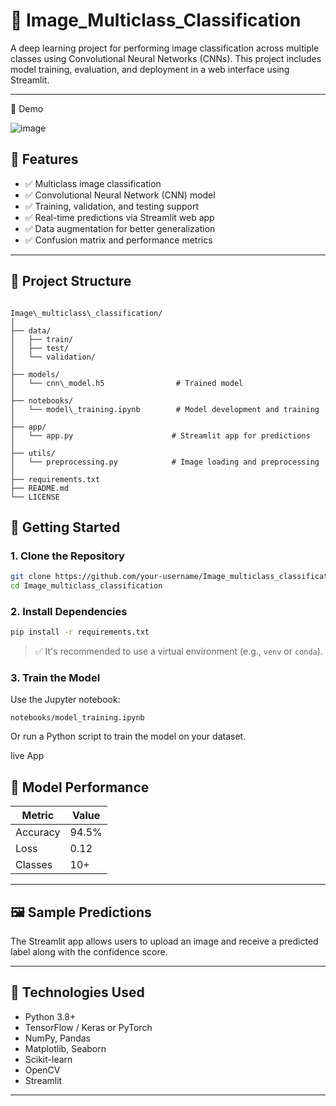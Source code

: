 
# 🧠 Image_Multiclass_Classification

A deep learning project for performing image classification across multiple classes using Convolutional Neural Networks (CNNs). This project includes model training, evaluation, and deployment in a web interface using Streamlit.

---
🚀 Demo

![image](https://github.com/user-attachments/assets/13dc06a4-5162-401b-9d6f-e6ccdaa514d2)


## 📌 Features

- ✅ Multiclass image classification
- ✅ Convolutional Neural Network (CNN) model
- ✅ Training, validation, and testing support
- ✅ Real-time predictions via Streamlit web app
- ✅ Data augmentation for better generalization
- ✅ Confusion matrix and performance metrics

---

## 📁 Project Structure

```

Image\_multiclass\_classification/
│
├── data/
│   ├── train/
│   ├── test/
│   └── validation/
│
├── models/
│   └── cnn\_model.h5                # Trained model
│
├── notebooks/
│   └── model\_training.ipynb        # Model development and training
│
├── app/
│   └── app.py                      # Streamlit app for predictions
│
├── utils/
│   └── preprocessing.py            # Image loading and preprocessing
│
├── requirements.txt
├── README.md
└── LICENSE

````

## 🚀 Getting Started

### 1. Clone the Repository

```bash
git clone https://github.com/your-username/Image_multiclass_classification.git
cd Image_multiclass_classification
````

### 2. Install Dependencies

```bash
pip install -r requirements.txt
```

> ✅ It's recommended to use a virtual environment (e.g., `venv` or `conda`).

### 3. Train the Model

Use the Jupyter notebook:

```
notebooks/model_training.ipynb
```

Or run a Python script to train the model on your dataset.

 live App



## 🧪 Model Performance

| Metric   | Value |
| -------- | ----- |
| Accuracy | 94.5% |
| Loss     | 0.12  |
| Classes  | 10+   |

---

## 🖼️ Sample Predictions

The Streamlit app allows users to upload an image and receive a predicted label along with the confidence score.

---

## 🔧 Technologies Used

* Python 3.8+
* TensorFlow / Keras or PyTorch
* NumPy, Pandas
* Matplotlib, Seaborn
* Scikit-learn
* OpenCV
* Streamlit

---

